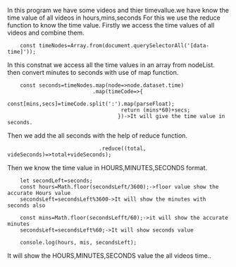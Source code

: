 In this program we have some videos and thier timevallue.we have know the time value of all videos in hours,mins,seconds
For this we use the reduce function to know the time value.
Firstly we access the time values of all videos and combine them.
        
        const timeNodes=Array.from(document.querySelectorAll('[data-time]'));
       
In this constnat we access all the time values in an array from nodeList.
then convert minutes to seconds with use of map function.

        const seconds=timeNodes.map(node=>node.dataset.time)
                               .map(timeCode=>{
                                        const[mins,secs]=timeCode.split(':').map(parseFloat);
                                        return (mins*60)+secs;
                                       })->It will give the time value in seconds.
                                       
Then we add the all seconds with the help of reduce function.

                                 .reduce((total, videSeconds)=>total+videSeconds);
                                 
                                 
Then we know the time value in HOURS,MINUTES,SECONDS format.

        let secondLeft=seconds;
        const hours=Math.floor(secondsLeft/3600);->floor value show the accurate Hours value
        secondsLeft=secondsLeft%3600->It will show the minutes with seconds also
        
        const mins=Math.floor(secondsLefft/60);->it will show the accurate minutes
        secondsLeft=secondsLeft%60;->It will show seconds value
        
        console.log(hours, mis, secondsLeft);
        
It will show the HOURS,MINUTES,SECONDS value the all videos time..
